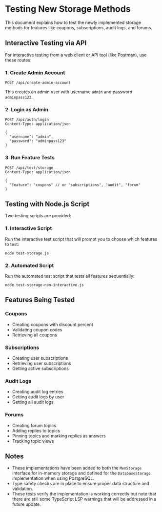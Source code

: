 # Testing New Storage Methods

This document explains how to test the newly implemented storage methods for features like coupons, subscriptions, audit logs, and forums.

## Interactive Testing via API

For interactive testing from a web client or API tool (like Postman), use these routes:

### 1. Create Admin Account
```
POST /api/create-admin-account
```
This creates an admin user with username `admin` and password `adminpass123`.

### 2. Login as Admin
```
POST /api/auth/login
Content-Type: application/json

{
  "username": "admin",
  "password": "adminpass123"
}
```

### 3. Run Feature Tests
```
POST /api/test/storage
Content-Type: application/json

{
  "feature": "coupons" // or "subscriptions", "audit", "forum"
}
```

## Testing with Node.js Script

Two testing scripts are provided:

### 1. Interactive Script
Run the interactive test script that will prompt you to choose which features to test:
```
node test-storage.js
```

### 2. Automated Script
Run the automated test script that tests all features sequentially:
```
node test-storage-non-interactive.js
```

## Features Being Tested

### Coupons
- Creating coupons with discount percent
- Validating coupon codes
- Retrieving all coupons

### Subscriptions
- Creating user subscriptions
- Retrieving user subscriptions
- Getting active subscriptions

### Audit Logs
- Creating audit log entries
- Getting audit logs by user
- Getting all audit logs

### Forums
- Creating forum topics
- Adding replies to topics
- Pinning topics and marking replies as answers
- Tracking topic views

## Notes

- These implementations have been added to both the `MemStorage` interface for in-memory storage and defined for the `DatabaseStorage` implementation when using PostgreSQL.
- Type safety checks are in place to ensure proper data structure and validation.
- These tests verify the implementation is working correctly but note that there are still some TypeScript LSP warnings that will be addressed in a future update.